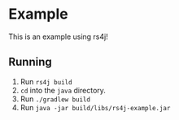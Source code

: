 # Example

This is an example using rs4j!

## Running

1. Run `rs4j build`
2. `cd` into the `java` directory.
3. Run `./gradlew build`
4. Run `java -jar build/libs/rs4j-example.jar`
